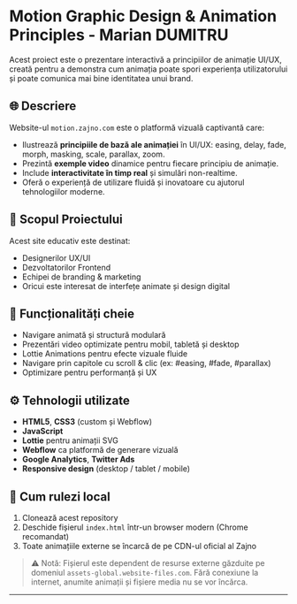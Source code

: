 # Motion Graphic Design & Animation Principles - Marian DUMITRU

Acest proiect este o prezentare interactivă a principiilor de animație UI/UX, creată pentru a demonstra cum animația poate spori experiența utilizatorului și poate comunica mai bine identitatea unui brand.

## 🌐 Descriere

Website-ul `motion.zajno.com` este o platformă vizuală captivantă care:

- Ilustrează **principiile de bază ale animației** în UI/UX: easing, delay, fade, morph, masking, scale, parallax, zoom.
- Prezintă **exemple video** dinamice pentru fiecare principiu de animație.
- Include **interactivitate în timp real** și simulări non-realtime.
- Oferă o experiență de utilizare fluidă și inovatoare cu ajutorul tehnologiilor moderne.

## 🎯 Scopul Proiectului

Acest site educativ este destinat:
- Designerilor UX/UI
- Dezvoltatorilor Frontend
- Echipei de branding & marketing
- Oricui este interesat de interfețe animate și design digital

## 🧩 Funcționalități cheie

- Navigare animată și structură modulară
- Prezentări video optimizate pentru mobil, tabletă și desktop
- Lottie Animations pentru efecte vizuale fluide
- Navigare prin capitole cu scroll & clic (ex: #easing, #fade, #parallax)
- Optimizare pentru performanță și UX

## ⚙️ Tehnologii utilizate

- **HTML5**, **CSS3** (custom și Webflow)
- **JavaScript**
- **Lottie** pentru animații SVG
- **Webflow** ca platformă de generare vizuală
- **Google Analytics**, **Twitter Ads**
- **Responsive design** (desktop / tablet / mobile)

## 🚀 Cum rulezi local

1. Clonează acest repository
2. Deschide fișierul `index.html` într-un browser modern (Chrome recomandat)
3. Toate animațiile externe se încarcă de pe CDN-ul oficial al Zajno

> ⚠️ Notă: Fișierul este dependent de resurse externe găzduite pe domeniul `assets-global.website-files.com`. Fără conexiune la internet, anumite animații și fișiere media nu se vor încărca.

---

